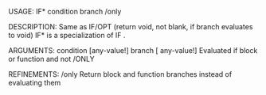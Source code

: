 USAGE:
     IF* condition branch /only

DESCRIPTION:
     Same as IF/OPT (return void, not blank, if branch evaluates to void)
     IF* is a specialization of IF .

ARGUMENTS:
    condition [any-value!]
    branch [<opt> any-value!]
        Evaluated if block or function and not /ONLY

REFINEMENTS:
    /only
        Return block and function branches instead of evaluating them
